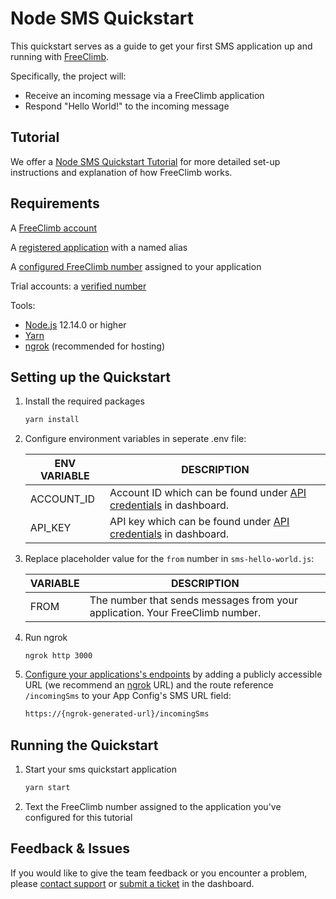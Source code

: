 # Node SMS Quickstart

This quickstart serves as a guide to get your first SMS application up and running with [FreeClimb](https://docs.freeclimb.com/docs/how-freeclimb-works).

Specifically, the project will:

- Receive an incoming message via a FreeClimb application
- Respond "Hello World!" to the incoming message

## Tutorial

We offer a [Node SMS Quickstart Tutorial](https://docs.freeclimb.com/docs/nodejs-messaging-quickstart) for more detailed set-up instructions and explanation of how FreeClimb works.

## Requirements

A [FreeClimb account](https://www.freeclimb.com/dashboard/signup/)

A [registered application](https://docs.freeclimb.com/docs/registering-and-configuring-an-application#register-an-app) with a named alias

A [configured FreeClimb number](https://docs.freeclimb.com/docs/getting-and-configuring-a-freeclimb-number) assigned to your application

Trial accounts: a [verified number](https://docs.freeclimb.com/docs/using-your-trial-account#verifying-outbound-numbers)

Tools:

- [Node.js](https://nodejs.org/en/download/) 12.14.0 or higher
- [Yarn](https://yarnpkg.com/en/)
- [ngrok](https://ngrok.com/download) (recommended for hosting)

## Setting up the Quickstart

1. Install the required packages

   ```bash
   yarn install
   ```

2. Configure environment variables in seperate .env file:

   | ENV VARIABLE | DESCRIPTION                                                                                                                            |
   | ------------ | -------------------------------------------------------------------------------------------------------------------------------------- |
   | ACCOUNT_ID   | Account ID which can be found under [API credentials](https://www.freeclimb.com/dashboard/portal/account/authentication) in dashboard. |
   | API_KEY      | API key which can be found under [API credentials](https://www.freeclimb.com/dashboard/portal/account/authentication) in dashboard.    |

3. Replace placeholder value for the `from` number in `sms-hello-world.js`:

   | VARIABLE | DESCRIPTION                                                                  |
   | -------- | ---------------------------------------------------------------------------- |
   | FROM     | The number that sends messages from your application. Your FreeClimb number. |

4. Run ngrok

   ```
   ngrok http 3000
   ```

5. [Configure your applications's endpoints](https://docs.freeclimb.com/docs/registering-and-configuring-an-application#configure-your-application) by adding a publicly accessible URL (we recommend an [ngrok](https://ngrok.com/download) URL) and the route reference `/incomingSms` to your App Config's SMS URL field:

   ```bash
   https://{ngrok-generated-url}/incomingSms
   ```

## Running the Quickstart

1. Start your sms quickstart application

   ```bash
   yarn start
   ```

2. Text the FreeClimb number assigned to the application you've configured for this tutorial

## Feedback & Issues

If you would like to give the team feedback or you encounter a problem, please [contact support](https://www.freeclimb.com/support/) or [submit a ticket](https://freeclimb.com/dashboard/portal/support) in the dashboard.

